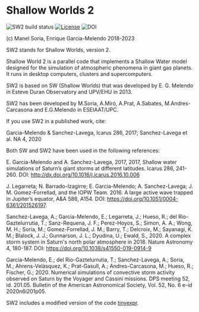# Shallow Worlds 2
![SW2 build status](https://github.com/ManelSoria/SW2/actions/workflows/sw2_ci.yml/badge.svg)
[![License](https://img.shields.io/badge/license-CC_BY_4.0-orange)](https://creativecommons.org/licenses/by/4.0/)
![DOI](https://zenodo.org/badge/317921022.svg)

(c) Manel Soria, Enrique Garcia-Melendo 2018-2023

SW2 stands for Shallow Worlds, version 2.

Shallow World 2 is a parallel code that implements a Shallow Water model designed for the simulation of atmospheric phenomena in giant gas planets. It runs in desktop computers, clusters and supercomputers.

SW2 is based on SW (Shallow Worlds) that was developed by E. G. Melendo in Esteve Duran Observatory and UPV/EHU in 2013.

SW2 has been developed by M.Soria, A.Miró, A.Prat, A.Sabates, M.Andres-Carcasona and E.G.Melendo in ESEIAAT/UPC.

If you use SW2 in a published work, cite:

Garcia-Melendo  &  Sanchez-Lavega, Icarus 286, 2017; Sanchez-Lavega et al. NA 4, 2020

Both SW and SW2 have been used in the following references:

E. Garcia-Melendo  and  A. Sanchez-Lavega, 2017, 2017, Shallow water simulations of Saturn’s giant storms at different latitudes. Icarus 286, 241-260. DOI: http://dx.doi.org/10.1016/j.icarus.2016.10.006

J. Legarreta;  N. Barrado-Izagirre;  E. Garcia-Melendo;  A. Sanchez-Lavega; J. M. Gomez-Forrellad, and the IOPW Team. 2016. A large active wave trapped in Jupiter’s equator, A&A 586, A154. DOI: https://doi.org/10.1051/0004-6361/201526197.

Sanchez-Lavega, A.; Garcia-Melendo, E.; Legarreta, J.; Hueso, R.; del Rio-Gaztelurrutia, T.; Sanz-Requena, J. F.; Perez-Hoyos, S.; Simon, A. A.; Wong, M. H.; Soria, M.; Gomez-Forrellad, J. M.; Barry, T.; Delcroix, M.; Sayanagi, K. M.; Blalock, J. J.; Gunnarson, J. L.; Dyudina, U.; Ewald, S., 2020. A complex storm system in Saturn's north polar atmosphere in 2018. Nature Astronomy 4, 180-187. DOI: https://doi.org/10.1038/s41550-019-0914-9

Garcia-Melendo, E.; del Rio-Gaztelurrutia, T.; Sanchez-Lavega, A.; Soria, M.; Ahrens-Velàsquez, K.; Prat-Gasull, A.; Andres-Carcasona, M.; Hueso, R.; Fischer, G.; 2020. Numerical simulations of convective storm activity observed on Saturn by the Voyager and Cassini missions. DPS meeting 52, id. 201.05. Bulletin of the American Astronomical Society, Vol. 52, No. 6 e-id 2020n6i201p05.

SW2 includes a modified version of the code [tinyexpr](https://github.com/codeplea/tinyexpr).
